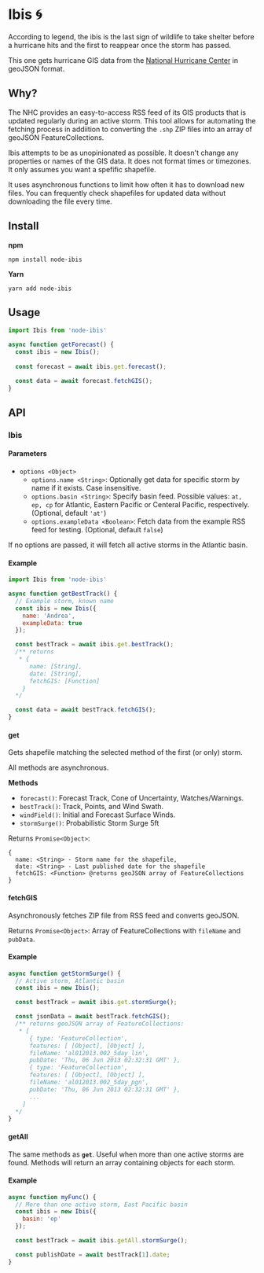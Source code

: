 
# Ibis 🌀

According to legend, the ibis is the last sign of wildlife to take shelter before a hurricane hits and the first to reappear once the storm has passed.

This one gets hurricane GIS data from the [National Hurricane Center](https://www.nhc.noaa.gov/) in geoJSON format.

## Why? 

The NHC provides an easy-to-access RSS feed of its GIS products that is updated regularly during an active storm. This tool allows for automating the fetching process in addiition to converting the `.shp` ZIP files into an array of geoJSON FeatureCollections.

Ibis attempts to be as unopinionated as possible. It doesn't change any properties or names of the GIS data. It does not format times or timezones. It only assumes you want a spefific shapefile.

It uses asynchronous functions to limit how often it has to download new files. You can frequently check shapefiles for updated data without downloading the file every time.

## Install
__npm__
```
npm install node-ibis
```
__Yarn__
```
yarn add node-ibis
```

## Usage

```js
import Ibis from 'node-ibis'

async function getForecast() {
  const ibis = new Ibis();
 
  const forecast = await ibis.get.forecast(); 

  const data = await forecast.fetchGIS();
}
```

## API

### Ibis

#### Parameters

- `options <Object>`
  - `options.name <String>`: Optionally get data for specific storm by name if it exists. Case insensitive.
  - `options.basin <String>`: Specify basin feed. Possible values: `at, ep, cp` for Atlantic,  Eastern Pacific or Centeral Pacific, respectively. (Optional, default `'at'`)
  - `options.exampleData <Boolean>`: Fetch data from the example RSS feed for testing. (Optional, default `false`)

If no options are passed, it will fetch all active storms in the Atlantic basin.

#### Example

```js
import Ibis from 'node-ibis'

async function getBestTrack() {
  // Example storm, known name
  const ibis = new Ibis({
    name: 'Andrea',
    exampleData: true
  });

  const bestTrack = await ibis.get.bestTrack();
  /** returns 
   * {
      name: [String],
      date: [String],
      fetchGIS: [Function]
    }
  */

  const data = await bestTrack.fetchGIS();
}
```

#### get

Gets shapefile matching the selected method of the first (or only) storm.

All methods are asynchronous.

**Methods**
- `forecast()`: Forecast Track, Cone of Uncertainty, Watches/Warnings.
- `bestTrack()`: Track, Points, and Wind Swath.
- `windField()`: Initial and Forecast Surface Winds.
- `stormSurge()`: Probabilistic Storm Surge 5ft

Returns `Promise<Object>`:
```
{
  name: <String> - Storm name for the shapefile,
  date: <String> - Last published date for the shapefile
  fetchGIS: <Function> @returns geoJSON array of FeatureCollections
}
```

#### fetchGIS
Asynchronously fetches ZIP file from RSS feed and converts geoJSON.

Returns `Promise<Object>`: Array of FeatureCollections with `fileName` and `pubData`.

#### Example
```js
async function getStormSurge() {
  // Active storm, Atlantic basin
  const ibis = new Ibis();

  const bestTrack = await ibis.get.stormSurge();

  const jsonData = await bestTrack.fetchGIS();
  /** returns geoJSON array of FeatureCollections:
   * [ 
      { type: 'FeatureCollection',
      features: [ [Object], [Object] ],
      fileName: 'al012013.002_5day_lin',
      pubDate: 'Thu, 06 Jun 2013 02:32:31 GMT' },
      { type: 'FeatureCollection',
      features: [ [Object], [Object] ],
      fileName: 'al012013.002_5day_pgn',
      pubDate: 'Thu, 06 Jun 2013 02:32:31 GMT' },
      ...
    ]
  */
}
```

#### getAll

The same methods as **`get`**. Useful when more than one active storms are found. Methods will return an array containing objects for each storm.
#### Example
```js
async function myFunc() {
  // More than one active storm, East Pacific basin
  const ibis = new Ibis({
    basin: 'ep'
  });

  const bestTrack = await ibis.getAll.stormSurge();

  const publishDate = await bestTrack[1].date;
}
```